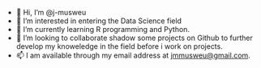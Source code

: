 - 👋 Hi, I’m @j-musweu
- 👀 I’m interested in entering the Data Science field
- 🌱 I’m currently learning R programming and Python.
- 💞️ I’m looking to collaborate shadow some projects on Github to further develop my knoweledge in the field before i work on projects.
- 📫 I am available through my email address at jmmusweu@gmail.com.

<!---
j-musweu/j-musweu is a ✨ special ✨ repository because its `README.md` (this file) appears on your GitHub profile.
You can click the Preview link to take a look at your changes.
--->
